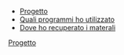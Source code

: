 - [Progetto](#come-iniziare)
- [Quali programmi ho utilizzato](#segnalazione-bug-e-richieste-di-aiuto)
- [Dove ho recuperato i materali](#come-contribuire)

[Progetto](#come-iniziare)
